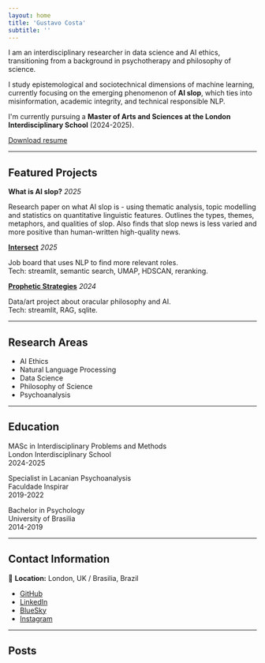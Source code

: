 ```yaml
---
layout: home
title: 'Gustavo Costa'
subtitle: ''
---
```


I am an interdisciplinary researcher in data science and AI ethics, transitioning from a background in psychotherapy and philosophy of science.

I study epistemological and sociotechnical dimensions of machine learning, currently focusing on the emerging phenomenon of **AI slop**, which ties into misinformation, academic integrity, and technical responsible NLP.

I'm currently pursuing a **Master of Arts and Sciences at the London Interdisciplinary School** (2024-2025).

[Download resume](/assets/pdfs/cv_gustavo_costa.pdf)

---

## Featured Projects

**What is AI slop?** _2025_

Research paper on what AI slop is - using thematic analysis, topic modelling and statistics on quantitative linguistic features. Outlines the types, themes, metaphors, and qualities of slop. Also finds that slop news is less varied and more positive than human-written high-quality news.

**[Intersect](https://github.com/noah-art3mis/intersect?ref=simulacro.co.uk)** _2025_

Job board that uses NLP to find more relevant roles.  
Tech: streamlit, semantic search, UMAP, HDSCAN, reranking.

**[Prophetic Strategies](https://prophetic.streamlit.app/?ref=simulacro.co.uk)** _2024_

Data/art project about oracular philosophy and AI.  
Tech: streamlit, RAG, sqlite.

---

## Research Areas

-   AI Ethics
-   Natural Language Processing
-   Data Science
-   Philosophy of Science
-   Psychoanalysis

---

## Education

MASc in Interdisciplinary Problems and Methods  
London Interdisciplinary School  
2024-2025

Specialist in Lacanian Psychoanalysis  
Faculdade Inspirar  
2019-2022

Bachelor in Psychology  
University of Brasilia  
2014-2019

---

## Contact Information

📍 **Location:** London, UK / Brasilia, Brazil

-   [GitHub](https://github.com/noah-art3mis)
-   [LinkedIn](https://linkedin.com/in/gustavoarcos)
-   [BlueSky](https://bsky.app/profile/simulacro.bsky.social)
-   [Instagram](https://instagram.com/simulacro.psi)

---

## Posts
